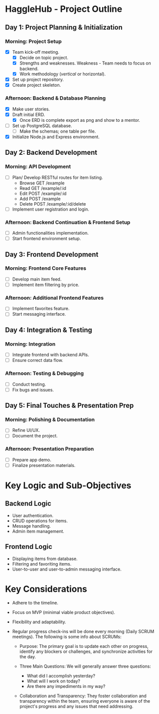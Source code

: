 # HaggleHub - Project Outline

## Day 1: Project Planning & Initialization

### Morning: Project Setup
- [x] Team kick-off meeting.
  - [x] Decide on topic project.
  - [x] Strengths and weaknesses. Weakness - Team needs to focus on backend.
  - [x] Work methodology (*vertical* or horizontal).
- [x] Set up project repository.
- [x] Create project skeleton.

### Afternoon: Backend & Database Planning
- [x] Make user stories.
- [x] Draft initial ERD.
  - [x] Once ERD is complete export as png and show to a mentor.
- [ ] Set up PostgreSQL database.
  - [ ] Make the schemas; one table per file.
- [x] Initialize Node.js and Express environment.

## Day 2: Backend Development

### Morning: API Development
- [ ] Plan/ Develop RESTful routes for item listing.
  - Browse GET /example
  - Read GET /example/:id
  - Edit POST /example/:id
  - Add POST /example
  - Delete POST /example/:id/delete
- [ ] Implement user registration and login.

### Afternoon: Backend Continuation & Frontend Setup
- [ ] Admin functionalities implementation.
- [ ] Start frontend environment setup.

## Day 3: Frontend Development

### Morning: Frontend Core Features
- [ ] Develop main item feed.
- [ ] Implement item filtering by price.

### Afternoon: Additional Frontend Features
- [ ] Implement favorites feature.
- [ ] Start messaging interface.

## Day 4: Integration & Testing

### Morning: Integration
- [ ] Integrate frontend with backend APIs.
- [ ] Ensure correct data flow.

### Afternoon: Testing & Debugging
- [ ] Conduct testing.
- [ ] Fix bugs and issues.

## Day 5: Final Touches & Presentation Prep

### Morning: Polishing & Documentation
- [ ] Refine UI/UX.
- [ ] Document the project.

### Afternoon: Presentation Preparation
- [ ] Prepare app demo.
- [ ] Finalize presentation materials.

# Key Logic and Sub-Objectives

## Backend Logic
- User authentication.
- CRUD operations for items.
- Message handling.
- Admin item management.

## Frontend Logic
- Displaying items from database.
- Filtering and favoriting items.
- User-to-user and user-to-admin messaging interface.

# Key Considerations
- Adhere to the timeline.

- Focus on MVP (minimal viable product objectives).

- Flexibility and adaptability.

- Regular progress check-ins will be done every morning (Daily SCRUM meetings). The following is some info about SCRUMs:

  - Purpose: The primary goal is to update each other on progress, identify any blockers or challenges, and synchronize activities for the day.

  - Three Main Questions: We will generally answer three questions:
    - What did I accomplish yesterday?
    - What will I work on today?
    - Are there any impediments in my way?

  - Collaboration and Transparency: They foster collaboration and transparency within the team, ensuring everyone is aware of the project's progress and any issues that need addressing.

